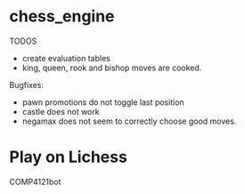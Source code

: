 # chess_engine

TODOS

- create evaluation tables
- king, queen, rook and bishop moves are cooked.

Bugfixes:

- pawn promotions do not toggle last position
- castle does not work
- negamax does not seem to correctly choose good moves.

# Play on Lichess

COMP4121bot
